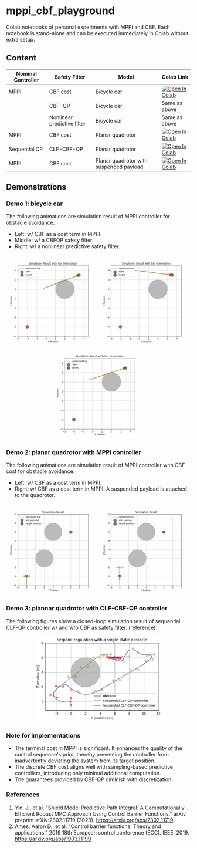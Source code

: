 # mppi_cbf_playground
Colab notebooks of personal experiments with MPPI and CBF. Each notebook is stand-alone and can be executed immediately in Colab without extra setup.

## Content


| Nominal Controller | Safety Filter               | Model                                   | Colab Link                                                                                                                                                                                             |
| ------------------ | --------------------------- | --------------------------------------- | ------------------------------------------------------------------------------------------------------------------------------------------------------------------------------------------------------ |
| MPPI               | CBF cost                    | Bicycle car                             | [![Open In Colab](https://colab.research.google.com/assets/colab-badge.svg)](https://colab.research.google.com/github/shaoanlu/mppi_cbf_playground/blob/main/bicycle_mppi_cbf_shielding.ipynb)         |
|                    | CBF-QP                      | Bicycle car                             | Same as above                                                                                                                                                                                          |
|                    | Nonlinear predictive filter | Bicycle car                             | Same as above                                                                                                                                                                                          |
| MPPI               | CBF cost                    | Planar quadrotor                        | [![Open In Colab](https://colab.research.google.com/assets/colab-badge.svg)](https://colab.research.google.com/github/shaoanlu/mppi_cbf_playground/blob/main/planar_quadrotor_mppi_cbf.ipynb)          |
| Sequential QP         | CLF-CBF-QP                    | Planar quadrotor | [![Open In Colab](https://colab.research.google.com/assets/colab-badge.svg)](https://colab.research.google.com/github/shaoanlu/mppi_cbf_playground/blob/main/planar_quadrotor_cbf_clf_qp.ipynb) |
| MPPI               | CBF cost                    | Planar quadrotor with suspended payload | [![Open In Colab](https://colab.research.google.com/assets/colab-badge.svg)](https://colab.research.google.com/github/shaoanlu/mppi_cbf_playground/blob/main/planar_quadrotor_pendulum_mppi_cbf.ipynb) |

## Demonstrations
### Demo 1: bicycle car
The following animations are simulation result of MPPI controller for obstacle avoidance.
- Left: w/ CBF as a cost term in MPPI.
- Middle: w/ a CBFQP safety filter.
- Right: w/ a nonlinear predictive safety filter.
<p align="center">
  <img src="assets/bicycle_mppi_cbf_anim.gif" width=250> <img src="assets/bicycle_mppi_cbfqp_anim.gif" width=250> <img src="assets/bicycle_mppi_shielding_anim.gif" width=250>
</p>

### Demo 2: planar quadrotor with MPPI controller
The following animations are simulation result of MPPI controller with CBF cost for obstacle avoidance.
- Left: w/ CBF as a cost term in MPPI.
- Right: w/ CBF as a cost term in MPPI. A suspended payload is attached to the quadrotor.
<p align="center">
  <img src="assets/2Dquadrotor_mppi_cbf_anim.gif" width=250> <img src="assets/2Dquadrotor_pendulum_mppi_cbf_anim.gif" width=250>
</p>

### Demo 3: plannar quadrotor with CLF-CBF-QP controller
The following figures show a closed-loop simulation result of sequential CLF-QP controller w/ and w/o CBF as safety filter. ([reference](https://hybrid-robotics.berkeley.edu/publications/ACC2016_Safety_Control_Planar_Quadrotor.pdf))
<p align="center">
  <img src="assets/sequentisl-clf-cbf-qp.png" width=350>
</p>


### Note for implementations
- The terminal cost in MPPI is significant. It enhances the quality of the control sequence's prior, thereby preventing the controller from inadvertently deviating the system from its target position.
- The discrete CBF cost aligns well with sampling-based predictive controllers, introducing only minimal additional computation.
- The guarantees provided by CBF-QP diminish with discretization.


### References
1. Yin, Ji, et al. "Shield Model Predictive Path Integral: A Computationally Efficient Robust MPC Approach Using Control Barrier Functions." arXiv preprint arXiv:2302.11719 (2023). https://arxiv.org/abs/2302.11719
2. Ames, Aaron D., et al. "Control barrier functions: Theory and applications." 2019 18th European control conference (ECC). IEEE, 2019. https://arxiv.org/abs/1903.11199
